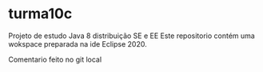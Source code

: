 # turma10c
Projeto de estudo Java 8 distribuição SE e EE
Este repositorio contém uma wokspace preparada na ide Eclipse 2020.

Comentario feito no git local
